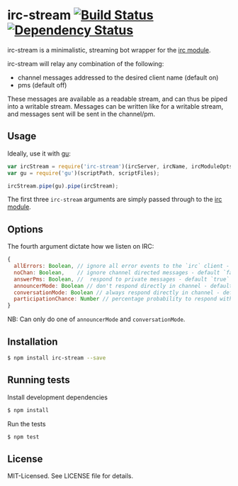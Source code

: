 # irc-stream [![Build Status](https://secure.travis-ci.org/clux/irc-stream.png)](http://travis-ci.org/clux/irc-stream) [![Dependency Status](https://david-dm.org/clux/irc-stream.png)](https://david-dm.org/clux/irc-stream)

irc-stream is a minimalistic, streaming bot wrapper for the [irc module](https://npmjs.org/package/irc).

irc-stream will relay any combination of the following:

- channel messages addressed to the desired client name (default on)
- pms (default off)

These messages are available as a readable stream, and can thus be piped into a writable stream.
Messages can be written like for a writable stream, and messages sent will be sent in the channel/pm.


## Usage
Ideally, use it with [gu](https://npmjs.org/package/gu):

```javascript
var ircStream = require('irc-stream')(ircServer, ircName, ircModuleOpts, ircStreamOpts);
var gu = require('gu')(scriptPath, scriptFiles);

ircStream.pipe(gu).pipe(ircStream);
```

The first three `irc-stream` arguments are simply passed through to the [irc module](https://npmjs.org/package/irc).

## Options
The fourth argument dictate how we listen on IRC:

```js
{
  allErrors: Boolean, // ignore all error events to the `irc` client - default `true`
  noChan: Boolean,    // ignore channel directed messages - default `false`
  answerPms: Boolean, //  respond to private messages - default `true`
  announcerMode: Boolean // don't respond directly in channel - default `false`
  conversationMode: Boolean // always respond directly in channel - default `false`
  participationChance: Number // percentage probability to respond without being addressed - default `0`
}
```

NB: Can only do one of `announcerMode` and `conversationMode`.

## Installation

```bash
$ npm install irc-stream --save
```

## Running tests
Install development dependencies

```bash
$ npm install
```

Run the tests

```bash
$ npm test
```

## License
MIT-Licensed. See LICENSE file for details.
